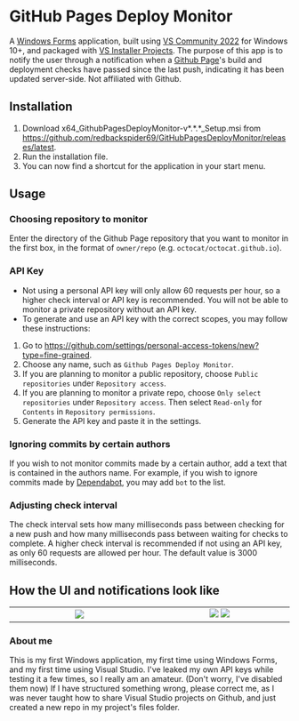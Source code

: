 # GitHub Pages Deploy Monitor

A [Windows Forms](https://github.com/dotnet/winforms) application, built using [VS Community 2022](https://visualstudio.microsoft.com/vs/community/) for Windows 10+, and packaged with [VS Installer Projects](https://marketplace.visualstudio.com/items?itemName=VisualStudioClient.MicrosoftVisualStudio2017InstallerProjects). The purpose of this app is to notify the user through a notification when a [Github Page](https://pages.github.com/)'s build and deployment checks have passed since the last push, indicating it has been updated server-side. 
Not affiliated with Github.

## Installation

1. Download x64_GithubPagesDeployMonitor-v*.\*.*_Setup.msi from https://github.com/redbackspider69/GitHubPagesDeployMonitor/releases/latest.
2. Run the installation file.
3. You can now find a shortcut for the application in your start menu.

## Usage

### Choosing repository to monitor
Enter the directory of the Github Page repository that you want to monitor in the first box, in the format of `owner/repo` (e.g. `octocat/octocat.github.io`).

### API Key
- Not using a personal API key will only allow 60 requests per hour, so a higher check interval or API key is recommended. You will not be able to monitor a private repository without an API key.
- To generate and use an API key with the correct scopes, you may follow these instructions:
1. Go to https://github.com/settings/personal-access-tokens/new?type=fine-grained.
2. Choose any name, such as `Github Pages Deploy Monitor`.
3. If you are planning to monitor a public repository, choose `Public repositories` under `Repository access`.
4. If you are planning to monitor a private repo, choose `Only select repositories` under `Repository access`. Then select `Read-only` for `Contents` in `Repository permissions`.
5. Generate the API key and paste it in the settings.

### Ignoring commits by certain authors
If you wish to not monitor commits made by a certain author, add a text that is contained in the authors name. For example, if you wish to ignore commits made by [Dependabot](https://github.com/dependabot), you may add `bot` to the list.

### Adjusting check interval
The check interval sets how many milliseconds pass between checking for a new push and how many milliseconds pass between waiting for checks to complete. A higher check interval is recommended if not using an API key, as only 60 requests are allowed per hour. The default value is 3000 milliseconds.

## How the UI and notifications look like

<table>
  <tr>
    <td align="center" width=1000>
      <img src="/assets/UI.png"/> 
    </td>
    <td align="center" width=1000>
      <img src="/assets/PushDetected.png"/> 
      <img src="/assets/PageUpdated.png"/>
    </td>
  </tr>
</table>

### About me

This is my first Windows application, my first time using Windows Forms, and my first time using Visual Studio. I've leaked my own API keys while testing it a few times, so I really am an amateur. (Don't worry, I've disabled them now) If I have structured something wrong, please correct me, as I was never taught how to share Visual Studio projects on Github, and just created a new repo in my project's files folder.
